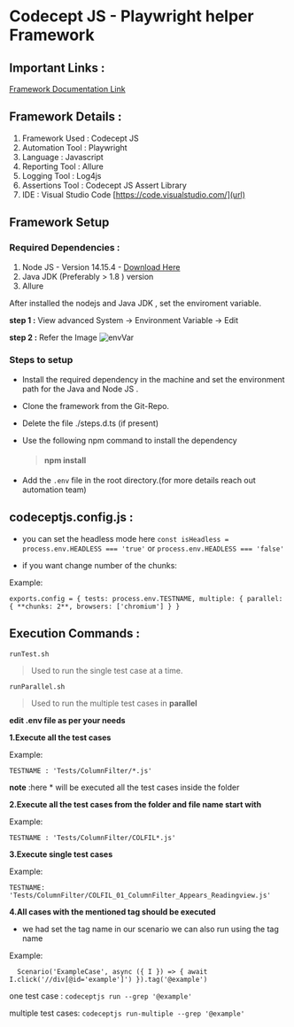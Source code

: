 # Codecept JS - Playwright helper Framework 

## Important Links : 
[Framework Documentation Link](https://codecept.io/helpers/Playwright/)

## Framework Details : 
1. Framework Used : Codecept JS
2. Automation Tool : Playwright
3. Language : Javascript
4. Reporting Tool : Allure 
5. Logging Tool : Log4js
6. Assertions Tool : Codecept JS Assert Library 
7. IDE : Visual Studio Code [https://code.visualstudio.com/](url)

##  Framework Setup 

### Required Dependencies : 
1. Node JS - Version 14.15.4 - [Download Here](https://lumeltech-my.sharepoint.com/:u:/g/personal/sabareeshr_lumel_com/EcjYqUpf54NNiz1oR3OltdoBDdJUEBQTQxtE8p2ntL2pTA?e=MacduD)
2. Java JDK (Preferably > 1.8 ) version 
3. Allure

After installed the nodejs and Java JDK , set the enviroment variable.

**step 1 :**
 View advanced System -> Environment Variable -> Edit 
 
**step 2 :** 
Refer the Image
![envVar](https://user-images.githubusercontent.com/118034060/212315508-7492a94e-e1da-4a3c-8a53-17f9397c2dff.png)


### Steps to setup 
* Install the required dependency in the machine and set the environment path for the Java and Node JS . 
* Clone the framework from the Git-Repo. 
* Delete the file ./steps.d.ts (if present)
* Use the following npm command to install the dependency 
	> #### npm install 

* Add the `.env` file in the root directory.(for more details reach out automation team)

## codeceptjs.config.js :

* you can set the headless mode here
`const isHeadless = process.env.HEADLESS === 'true'` or `process.env.HEADLESS === 'false'`

* if you want change number of the chunks:

Example:

`exports.config = {
  tests: process.env.TESTNAME,
  multiple: {
    parallel: {
      **chunks: 2**,
      browsers: ['chromium']
    }
  }`
  
## Execution Commands : 
`runTest.sh`
>  Used to run the single test case at a time.

`runParallel.sh`
>  Used to run the multiple test cases in **parallel**

**edit .env file as per your needs**

**1.Execute all the test cases**

Example:

`TESTNAME : 'Tests/ColumnFilter/*.js'`

**note** :here * will be executed all the test cases inside the folder

**2.Execute all the test cases from the folder and file name start with**

Example:

`TESTNAME : 'Tests/ColumnFilter/COLFIL*.js'`

**3.Execute single test cases**

 Example:

`TESTNAME: 'Tests/ColumnFilter/COLFIL_01_ColumnFilter_Appears_Readingview.js'`

**4.All cases with the mentioned tag should be executed**

* we had set the tag name in our scenario we can also run using the tag name 

Example:

`  Scenario('ExampleCase', async ({ I }) => {
   await I.click('//div[@id='example']')
}).tag('@example')`

one test case :
`codeceptjs run --grep '@example'`

multiple test cases:
`codeceptjs run-multiple --grep '@example'`
